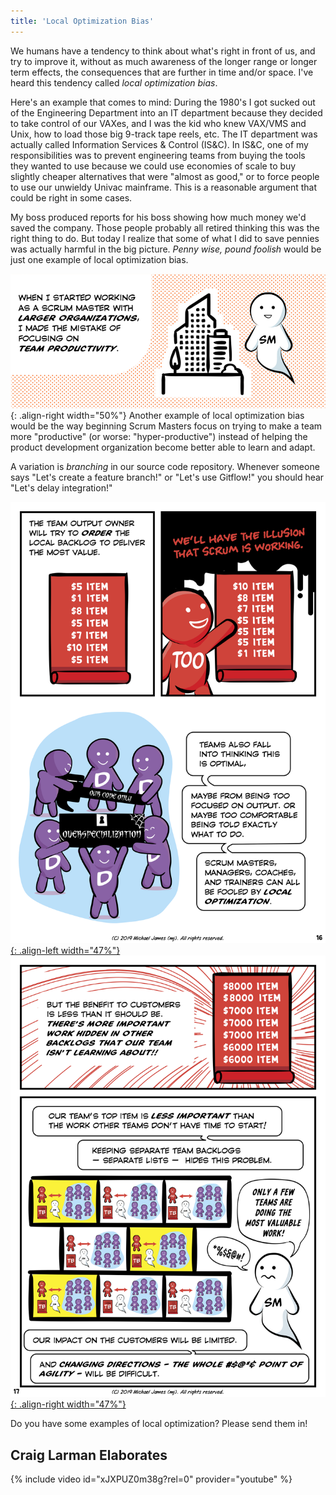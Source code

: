 ```yaml
---
title: 'Local Optimization Bias'
---
```

We humans have a tendency to think about what's right in front of us, and try to improve it, without as much awareness of the longer range or longer term effects, the consequences that are further in time and/or space.  I've heard this tendency called *local optimization bias*.

Here's an example that comes to mind: During the 1980's I got sucked out of the Engineering Department into an IT department because they decided to take control of our VAXes, and I was the kid who knew VAX/VMS and Unix, how to load those big 9-track tape reels, etc.  The IT department was actually called Information Services & Control (IS&C).  In IS&C, one of my responsibilities was to prevent engineering teams from buying the tools they wanted to use because we could use economies of scale to buy slightly cheaper alternatives that were "almost as good," or to force people to use our unwieldy Univac mainframe.  This is a reasonable argument that could be right in some cases.

My boss produced reports for his boss showing how much money we'd saved the company.  Those people probably all retired thinking this was the right thing to do.  But today I realize that some of what I did to save pennies was actually harmful in the big picture.  *Penny wise, pound foolish* would be just one example of local optimization bias.

![Team Productivity Local Optimization Bias](../images/team-productivity-local-optimization-bias.png){: .align-right width="50%"}
Another example of local optimization bias would be the way beginning Scrum Masters focus on trying to make a team more "productive" (or worse: "hyper-productive") instead of helping the product development organization become better able to learn and adapt.

A variation is *branching* in our source code repository.  Whenever someone says "Let's create a feature branch!" or "Let's use Gitflow!" you should hear "Let's delay integration!"

[![Product Owner Misconceptions Page 16](../images/page-16.png){: .align-left width="47%"}](/Why-Scrum-Isnt-Making-Your-Company-Very-Agile/)
[![Product Owner Misconceptions Page 17](../images/page-17.png){: .align-right width="47%"}](/Why-Scrum-Isnt-Making-Your-Company-Very-Agile/)


Do you have some examples of local optimization?  Please send them in!


## Craig Larman Elaborates

{% include video id="xJXPUZ0m38g?rel=0" provider="youtube" %}
